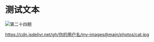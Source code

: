 # 测试文本
![第二十四期](https://cdn.jsdelivr.net/gh/mlm1966/mlm1966.github@main/assets/5c91b9d2-573b-41f6-9e0e-e070a661e0ba)

https://cdn.jsdelivr.net/gh/你的用户名/my-images@main/photos/cat.jpg


